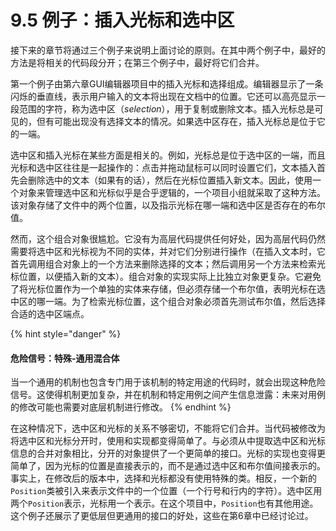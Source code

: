 # 9.5 例子：插入光标和选中区

接下来的章节将通过三个例子来说明上面讨论的原则。在其中两个例子中，最好的方法是将相关的代码段分开；在第三个例子中，最好将它们合并。

第一个例子由第六章GUI编辑器项目中的插入光标和选择组成。编辑器显示了一条闪烁的垂直线，表示用户输入的文本将出现在文档中的位置。它还可以高亮显示一段范围的字符，称为选中区（_selection_），用于复制或删除文本。插入光标总是可见的，但有可能出现没有选择文本的情况。如果选中区存在，插入光标总是位于它的一端。

选中区和插入光标在某些方面是相关的。例如，光标总是位于选中区的一端，而且光标和选中区往往是一起操作的：点击并拖动鼠标可以同时设置它们，文本插入首先会删除选中的文本（如果有的话），然后在光标位置插入新文本。因此，使用一个对象来管理选中区和光标似乎是合乎逻辑的，一个项目小组就采取了这种方法。该对象存储了文件中的两个位置，以及指示光标在哪一端和选中区是否存在的布尔值。

然而，这个组合对象很尴尬。它没有为高层代码提供任何好处，因为高层代码仍然需要将选中区和光标视为不同的实体，并对它们分别进行操作（在插入文本时，它首先调用组合对象上的一个方法来删除选择的文本；然后调用另一个方法来检索光标位置，以便插入新的文本）。组合对象的实现实际上比独立对象更复杂。它避免了将光标位置作为一个单独的实体来存储，但必须存储一个布尔值，表明光标在选中区的哪一端。为了检索光标位置，这个组合对象必须首先测试布尔值，然后选择合适的选中区端点。&#x20;

{% hint style="danger" %}
#### 危险信号：特殊-通用混合体

当一个通用的机制也包含专门用于该机制的特定用途的代码时，就会出现这种危险信号。这使得机制更加复杂，并在机制和特定用例之间产生信息泄露：未来对用例的修改可能也需要对底层机制进行修改。
{% endhint %}

在这种情况下，选中区和光标的关系不够密切，不能将它们合并。当代码被修改为将选中区和光标分开时，使用和实现都变得简单了。与必须从中提取选中区和光标信息的合并对象相比，分开的对象提供了一个更简单的接口。光标的实现也变得更简单了，因为光标的位置是直接表示的，而不是通过选中区和布尔值间接表示的。事实上，在修改后的版本中，选择和光标都没有使用特殊的类。相反，一个新的`Position`类被引入来表示文件中的一个位置（一个行号和行内的字符）。选中区用两个`Position`表示，光标用一个表示。在这个项目中，`Position`也有其他用途。这个例子还展示了更低层但更通用的接口的好处，这些在第6章中已经讨论过。
